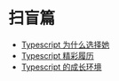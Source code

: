 # 扫盲篇

* [Typescript 为什么选择她](./why.md)
* [Typescript 精彩履历](./introduction.md)
* [Typescript 的成长环境](./env.md)
